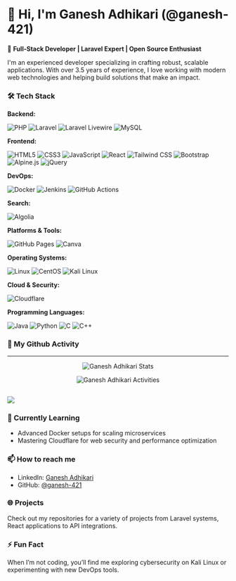 # 👋 Hi, I'm Ganesh Adhikari (@ganesh-421)

🚀 **Full-Stack Developer | Laravel Expert | Open Source Enthusiast**

I'm an experienced developer specializing in crafting robust, scalable applications. With over 3.5 years of experience, I love working with modern web technologies and helping build solutions that make an impact.

### 🛠️ Tech Stack

**Backend:**

![PHP](https://img.shields.io/badge/PHP-777BB4?style=for-the-badge&logo=php&logoColor=white)
![Laravel](https://img.shields.io/badge/Laravel-FF2D20?style=for-the-badge&logo=laravel&logoColor=white)
![Laravel Livewire](https://img.shields.io/badge/Livewire-4E56A6?style=for-the-badge&logo=laravel&logoColor=white)
![MySQL](https://img.shields.io/badge/MySQL-4479A1?style=for-the-badge&logo=mysql&logoColor=white)

**Frontend:**

![HTML5](https://img.shields.io/badge/HTML5-E34F26?style=for-the-badge&logo=html5&logoColor=white)
![CSS3](https://img.shields.io/badge/CSS3-1572B6?style=for-the-badge&logo=css3&logoColor=white)
![JavaScript](https://img.shields.io/badge/JavaScript-F7DF1E?style=for-the-badge&logo=javascript&logoColor=black)
![React](https://img.shields.io/badge/React-61DAFB?style=for-the-badge&logo=react&logoColor=black)
![Tailwind CSS](https://img.shields.io/badge/Tailwind%20CSS-06B6D4?style=for-the-badge&logo=tailwindcss&logoColor=white)
![Bootstrap](https://img.shields.io/badge/Bootstrap-7952B3?style=for-the-badge&logo=bootstrap&logoColor=white)
![Alpine.js](https://img.shields.io/badge/Alpine.js-8BC0D0?style=for-the-badge&logo=alpine.js&logoColor=black)
![jQuery](https://img.shields.io/badge/jQuery-0769AD?style=for-the-badge&logo=jquery&logoColor=white)

**DevOps:**

![Docker](https://img.shields.io/badge/Docker-2496ED?style=for-the-badge&logo=docker&logoColor=white)
![Jenkins](https://img.shields.io/badge/Jenkins-D24939?style=for-the-badge&logo=jenkins&logoColor=white)
![GitHub Actions](https://img.shields.io/badge/GitHub%20Actions-2088FF?style=for-the-badge&logo=github-actions&logoColor=white)

**Search:**

![Algolia](https://img.shields.io/badge/Algolia-5468FF?style=for-the-badge&logo=algolia&logoColor=white)

**Platforms & Tools:**

![GitHub Pages](https://img.shields.io/badge/GitHub%20Pages-222222?style=for-the-badge&logo=githubpages&logoColor=white)
![Canva](https://img.shields.io/badge/Canva-00C4CC?style=for-the-badge&logo=canva&logoColor=white)

**Operating Systems:**

![Linux](https://img.shields.io/badge/Linux-FCC624?style=for-the-badge&logo=linux&logoColor=black)
![CentOS](https://img.shields.io/badge/CentOS-262577?style=for-the-badge&logo=centos&logoColor=white)
![Kali Linux](https://img.shields.io/badge/Kali%20Linux-557C94?style=for-the-badge&logo=kalilinux&logoColor=white)

**Cloud & Security:**

![Cloudflare](https://img.shields.io/badge/Cloudflare-F38020?style=for-the-badge&logo=cloudflare&logoColor=white)

**Programming Languages:**

![Java](https://img.shields.io/badge/Java-007396?style=for-the-badge&logo=java&logoColor=white)
![Python](https://img.shields.io/badge/Python-3776AB?style=for-the-badge&logo=python&logoColor=white)
![C](https://img.shields.io/badge/C-A8B9CC?style=for-the-badge&logo=c&logoColor=white)
![C++](https://img.shields.io/badge/C++-00599C?style=for-the-badge&logo=cplusplus&logoColor=white)

### 👨 My Github Activity

---

<p align="center">
    <img src="https://github-readme-stats.vercel.app/api?username=ganesh-421&show_icons=true&count_private=true&theme=tokyonight" alt="Ganesh Adhikari Stats" /> 
</p>
<p align="center">
    <img src="https://github-readme-streak-stats.herokuapp.com/?user=ganesh-421&theme=tokyonight" alt="Ganesh Adhikari Activities" /></p>
</p>

## ![](https://activity-graph.herokuapp.com/graph?username=shankarlmc&custom_title=Shankar%27s%20Contribution%20Graph&theme=react-dark)


### 🌱 Currently Learning

- Advanced Docker setups for scaling microservices
- Mastering Cloudflare for web security and performance optimization

### 📫 How to reach me

- LinkedIn: [Ganesh Adhikari](https://www.linkedin.com/in/ganesh-adhikari-li) 
- GitHub: [@ganesh-421](https://github.com/ganesh-421)

### 🌐 Projects

Check out my repositories for a variety of projects from Laravel systems, React applications to API integrations.

### ⚡ Fun Fact

When I’m not coding, you’ll find me exploring cybersecurity on Kali Linux or experimenting with new DevOps tools.
